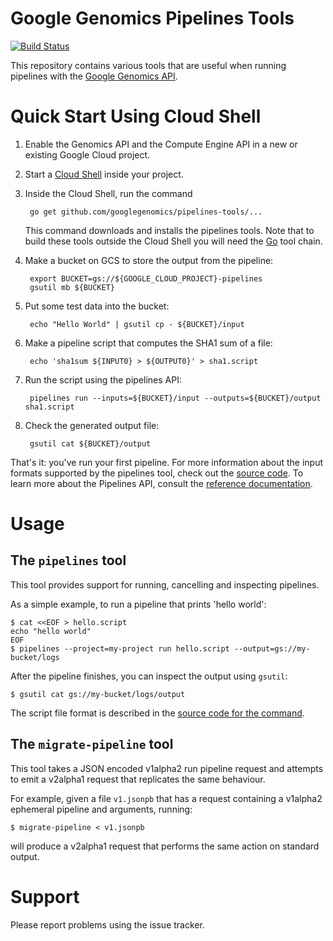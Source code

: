 # Google Genomics Pipelines Tools
[![Build Status](https://travis-ci.org/googlegenomics/pipelines-tools.svg?branch=master)](https://travis-ci.org/googlegenomics/pipelines-tools)

This repository contains various tools that are useful when running pipelines
with the [Google Genomics API][1]. 

# Quick Start Using Cloud Shell

1. Enable the Genomics API and the Compute Engine API in a new or existing
Google Cloud project.
2. Start a [Cloud Shell][cloud-shell] inside your project.
3. Inside the Cloud Shell, run the command

        go get github.com/googlegenomics/pipelines-tools/...

   This command downloads and installs the pipelines tools.  Note that to build
   these tools outside the Cloud Shell you will need the [Go][2] tool chain.

4. Make a bucket on GCS to store the output from the pipeline:

        export BUCKET=gs://${GOOGLE_CLOUD_PROJECT}-pipelines
        gsutil mb ${BUCKET}

5. Put some test data into the bucket:

        echo "Hello World" | gsutil cp - ${BUCKET}/input

6. Make a pipeline script that computes the SHA1 sum of a file:

        echo 'sha1sum ${INPUT0} > ${OUTPUT0}' > sha1.script

7. Run the script using the pipelines API:

        pipelines run --inputs=${BUCKET}/input --outputs=${BUCKET}/output sha1.script

8. Check the generated output file:

        gsutil cat ${BUCKET}/output

That's it: you've run your first pipeline.  For more information about the
input formats supported by the pipelines tool, check out the [source code][3].
To learn more about the Pipelines API, consult the [reference
documentation][api-reference].

# Usage

## The `pipelines` tool

This tool provides support for running, cancelling and inspecting pipelines.

As a simple example, to run a pipeline that prints 'hello world':

```
$ cat <<EOF > hello.script
echo "hello world"
EOF
$ pipelines --project=my-project run hello.script --output=gs://my-bucket/logs
```

After the pipeline finishes, you can inspect the output using `gsutil`:

```
$ gsutil cat gs://my-bucket/logs/output
```

The script file format is described in the [source code for the command][3].

## The `migrate-pipeline` tool

This tool takes a JSON encoded v1alpha2 run pipeline request and attempts to
emit a v2alpha1 request that replicates the same behaviour.

For example, given a file `v1.jsonpb` that has a request containing a v1alpha2
ephemeral pipeline and arguments, running:

```
$ migrate-pipeline < v1.jsonpb
```

will produce a v2alpha1 request that performs the same action on standard
output.

# Support

Please report problems using the issue tracker.

[1]: https://cloud.google.com/genomics
[2]: https://golang.org/
[3]: https://github.com/googlegenomics/pipelines-tools/blob/master/pipelines/internal/commands/run/run.go#L18
[cloud-shell]: https://cloud.google.com/shell/docs/quickstart
[api-reference]: https://cloud.google.com/genomics/reference/rest/v2alpha1/pipelines/run
